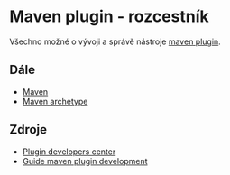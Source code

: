 # Maven plugin - rozcestník
Všechno možné o vývoji a správě nástroje [maven plugin](https://maven.apache.org/guides/introduction/introduction-to-plugins.html#what-is-a-plugin).

## Dále
* [Maven](https://github.com/tomascejka/maven)
* [Maven archetype](https://github.com/tomascejka/maven/tree/main/archetype)

## Zdroje
* [Plugin developers center](https://maven.apache.org/plugin-developers/index.html#plugin-developers-centre)
* [Guide maven plugin development](https://maven.apache.org/guides/plugin/guide-java-plugin-development.html)
